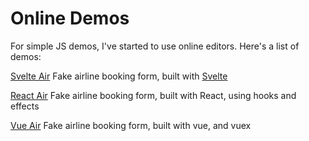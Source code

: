 # Online Demos

For simple JS demos, I've started to use online editors.  Here's a list of demos:

[Svelte Air](https://codesandbox.io/s/xl4v4rn404)
Fake airline booking form, built with [Svelte](https://svelte.technology/)

[React Air](https://codesandbox.io/s/7mrz52znxx)
Fake airline booking form, built with React, using hooks and effects

[Vue Air](https://codesandbox.io/s/vn197yl0m7)
Fake airline booking form, built with vue, and vuex
